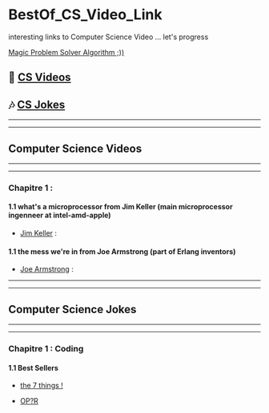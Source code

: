 # BestOf_CS_Video_Link
interesting links to Computer Science Video ... let's progress 

[Magic Problem Solver Algorithm ;))](https://proftomcrick.com/2011/04/26/feynman-problem-solving-algorithm/)

## 🚀 [CS Videos](#CSV)

## 🎶 [CS Jokes](#joke)

------------------------------------------------------------------------------------------------
------------------------------------------------------------------------------------------------

## <a name="CSV"></a> Computer Science Videos
------------------------------------------------------------------------------------------------
------------------------------------------------------------------------------------------------

### Chapitre 1 : 

#### 1.1 what's a microprocessor from Jim Keller (main microprocessor ingenneer at intel-amd-apple)
 * [Jim Keller](https://youtu.be/Nb2tebYAaOA) :   
 
 #### 1.1 the mess we're in from Joe Armstrong (part of Erlang inventors)
  * [Joe Armstrong](https://youtu.be/lKXe3HUG2l4) :  
  

------------------------------------------------------------------------------------------------
------------------------------------------------------------------------------------------------

## <a name="joke"></a> Computer Science Jokes
------------------------------------------------------------------------------------------------
------------------------------------------------------------------------------------------------

### Chapitre 1 : Coding

#### 1.1 Best Sellers
 * [the 7 things !](https://www.youtube.com/watch?v=NDDUMon9SJM)  
   
 * [OP?R](https://www.youtube.com/watch?v=MYZ67-Sh7kM)

 


